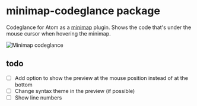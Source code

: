 # minimap-codeglance package

Codeglance for Atom as a [minimap](https://atom.io/packages/minimap) plugin. Shows the code that's under the mouse cursor when hovering the minimap.

![Minimap codeglance](https://raw.githubusercontent.com/olmokramer/atom-minimap-codeglance/master/screencast.gif)

## todo

- [ ] Add option to show the preview at the mouse position instead of at the bottom
- [ ] Change syntax theme in the preview (if possible)
- [ ] Show line numbers
